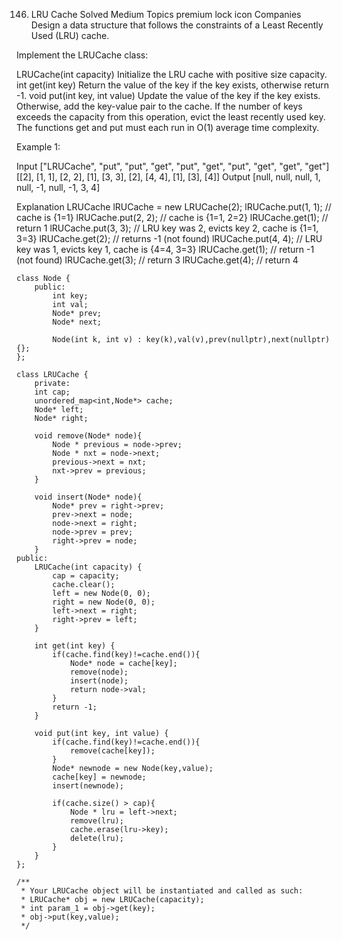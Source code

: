 146. LRU Cache
     Solved
     Medium
     Topics
     premium lock icon
     Companies
     Design a data structure that follows the constraints of a Least Recently Used (LRU) cache.

Implement the LRUCache class:

LRUCache(int capacity) Initialize the LRU cache with positive size capacity.
int get(int key) Return the value of the key if the key exists, otherwise return -1.
void put(int key, int value) Update the value of the key if the key exists. Otherwise, add the key-value pair to the cache. If the number of keys exceeds the capacity from this operation, evict the least recently used key.
The functions get and put must each run in O(1) average time complexity.

Example 1:

Input
["LRUCache", "put", "put", "get", "put", "get", "put", "get", "get", "get"]
[[2], [1, 1], [2, 2], [1], [3, 3], [2], [4, 4], [1], [3], [4]]
Output
[null, null, null, 1, null, -1, null, -1, 3, 4]

Explanation
LRUCache lRUCache = new LRUCache(2);
lRUCache.put(1, 1); // cache is {1=1}
lRUCache.put(2, 2); // cache is {1=1, 2=2}
lRUCache.get(1); // return 1
lRUCache.put(3, 3); // LRU key was 2, evicts key 2, cache is {1=1, 3=3}
lRUCache.get(2); // returns -1 (not found)
lRUCache.put(4, 4); // LRU key was 1, evicts key 1, cache is {4=4, 3=3}
lRUCache.get(1); // return -1 (not found)
lRUCache.get(3); // return 3
lRUCache.get(4); // return 4

```
class Node {
    public:
        int key;
        int val;
        Node* prev;
        Node* next;

        Node(int k, int v) : key(k),val(v),prev(nullptr),next(nullptr){};
};

class LRUCache {
    private:
    int cap;
    unordered_map<int,Node*> cache;
    Node* left;
    Node* right;

    void remove(Node* node){
        Node * previous = node->prev;
        Node * nxt = node->next;
        previous->next = nxt;
        nxt->prev = previous;
    }

    void insert(Node* node){
        Node* prev = right->prev;
        prev->next = node;
        node->next = right;
        node->prev = prev;
        right->prev = node;
    }
public:
    LRUCache(int capacity) {
        cap = capacity;
        cache.clear();
        left = new Node(0, 0);
        right = new Node(0, 0);
        left->next = right;
        right->prev = left;
    }

    int get(int key) {
        if(cache.find(key)!=cache.end()){
            Node* node = cache[key];
            remove(node);
            insert(node);
            return node->val;
        }
        return -1;
    }

    void put(int key, int value) {
        if(cache.find(key)!=cache.end()){
            remove(cache[key]);
        }
        Node* newnode = new Node(key,value);
        cache[key] = newnode;
        insert(newnode);

        if(cache.size() > cap){
            Node * lru = left->next;
            remove(lru);
            cache.erase(lru->key);
            delete(lru);
        }
    }
};

/**
 * Your LRUCache object will be instantiated and called as such:
 * LRUCache* obj = new LRUCache(capacity);
 * int param_1 = obj->get(key);
 * obj->put(key,value);
 */
```

